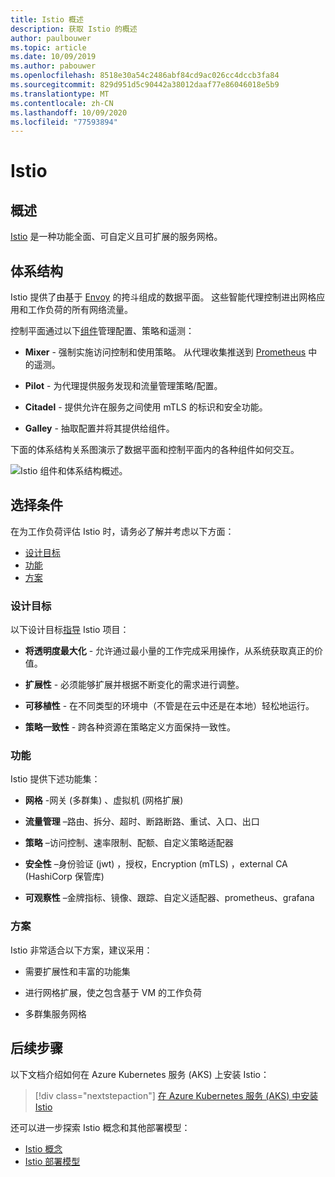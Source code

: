 ```yaml
---
title: Istio 概述
description: 获取 Istio 的概述
author: paulbouwer
ms.topic: article
ms.date: 10/09/2019
ms.author: pabouwer
ms.openlocfilehash: 8518e30a54c2486abf84cd9ac026cc4dccb3fa84
ms.sourcegitcommit: 829d951d5c90442a38012daaf77e86046018e5b9
ms.translationtype: MT
ms.contentlocale: zh-CN
ms.lasthandoff: 10/09/2020
ms.locfileid: "77593894"
---
```

# <a name="istio"></a>Istio

## <a name="overview"></a>概述

[Istio][istio] 是一种功能全面、可自定义且可扩展的服务网格。

## <a name="architecture"></a>体系结构

Istio 提供了由基于 [Envoy][envoy-proxy] 的挎斗组成的数据平面。 这些智能代理控制进出网格应用和工作负荷的所有网络流量。

控制平面通过以下[组件][what-is-istio]管理配置、策略和遥测：

- **Mixer** - 强制实施访问控制和使用策略。 从代理收集推送到 [Prometheus][prometheus] 中的遥测。

- **Pilot** - 为代理提供服务发现和流量管理策略/配置。

- **Citadel** - 提供允许在服务之间使用 mTLS 的标识和安全功能。

- **Galley** - 抽取配置并将其提供给组件。

下面的体系结构关系图演示了数据平面和控制平面内的各种组件如何交互。


![Istio 组件和体系结构概述。](media/servicemesh/istio/about-architecture.png)


## <a name="selection-criteria"></a>选择条件

在为工作负荷评估 Istio 时，请务必了解并考虑以下方面：

- [设计目标](#design-goals)
- [功能](#capabilities)
- [方案](#scenarios)


### <a name="design-goals"></a>设计目标

以下设计目标[指导][design-goals] Istio 项目：

- **将透明度最大化** - 允许通过最小量的工作完成采用操作，从系统获取真正的价值。

- **扩展性** - 必须能够扩展并根据不断变化的需求进行调整。

- **可移植性** - 在不同类型的环境中（不管是在云中还是在本地）轻松地运行。

- **策略一致性** - 跨各种资源在策略定义方面保持一致性。


### <a name="capabilities"></a>功能

Istio 提供下述功能集：

- **网格** -网关 (多群集) 、虚拟机 (网格扩展) 

- **流量管理** –路由、拆分、超时、断路断路、重试、入口、出口

- **策略** –访问控制、速率限制、配额、自定义策略适配器

- **安全性** –身份验证 (jwt) ，授权，Encryption (mTLS) ，external CA (HashiCorp 保管库) 

- **可观察性** –金牌指标、镜像、跟踪、自定义适配器、prometheus、grafana

### <a name="scenarios"></a>方案

Istio 非常适合以下方案，建议采用：

- 需要扩展性和丰富的功能集

- 进行网格扩展，使之包含基于 VM 的工作负荷

- 多群集服务网格

## <a name="next-steps"></a>后续步骤

以下文档介绍如何在 Azure Kubernetes 服务 (AKS) 上安装 Istio：

> [!div class="nextstepaction"]
> [在 Azure Kubernetes 服务 (AKS) 中安装 Istio][istio-install]

还可以进一步探索 Istio 概念和其他部署模型：

- [Istio 概念][what-is-istio]
- [Istio 部署模型][deployment-models]

<!-- LINKS - external -->
[istio]: https://istio.io
[what-is-istio]: https://istio.io/docs/concepts/what-is-istio/
[design-goals]: https://istio.io/docs/concepts/what-is-istio/#design-goals
[deployment-models]: https://istio.io/docs/concepts/deployment-models/

[envoy-proxy]: https://www.envoyproxy.io/
[grafana]: https://grafana.com/
[prometheus]: https://prometheus.io/

<!-- LINKS - internal -->
[istio-install]: ./servicemesh-istio-install.md
